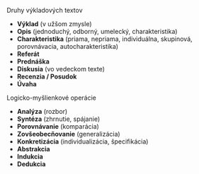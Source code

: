 Druhy výkladových textov
- **Výklad** (v užšom zmysle)
- **Opis** (jednoduchý, odborný, umelecký, charakteristika)
- **Charakteristika** (priama, nepriama, individuálna, skupinová, porovnávacia, autocharakteristika)
- **Referát**
- **Prednáška**
- **Diskusia** (vo vedeckom texte)
- **Recenzia / Posudok**
- **Úvaha**

Logicko-myšlienkové operácie
- **Analýza** (rozbor)
- **Syntéza** (zhrnutie, spájanie)
- **Porovnávanie** (komparácia)
- **Zovšeobecňovanie** (generalizácia)
- **Konkretizácia** (individualizácia, špecifikácia)
- **Abstrakcia**
- **Indukcia**
- **Dedukcia**